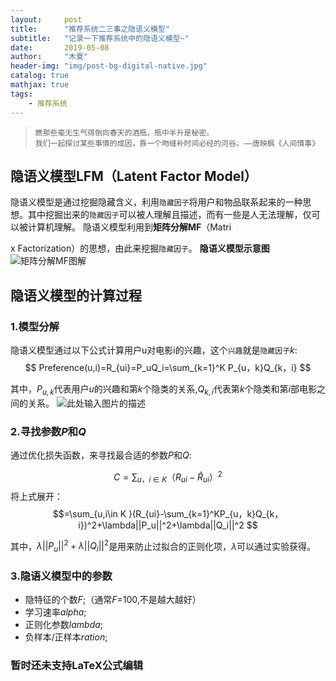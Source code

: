 ```yaml
---
layout:     post
title:      "推荐系统二三事之隐语义模型"
subtitle:   "记录一下推荐系统中的隐语义模型~"
date:       2019-05-08
author:     "木夏"
header-img: "img/post-bg-digital-native.jpg"
catalog: true
mathjax: true
tags:
    - 推荐系统
---
```

>`瞧那些毫无生气得倒向春天的酒瓶，瓶中半升是秘密。`
><br/>`我们一起探讨某些事情的成因，靠一个吻缝补时间必经的河谷。——唐映枫《人间情事》`<br/>


## 隐语义模型**LFM**（Latent Factor Model）
隐语义模型是通过挖掘隐藏含义，利用`隐藏因子`将用户和物品联系起来的一种思想。其中挖掘出来的`隐藏因子`可以被人理解且描述，而有一些是人无法理解，仅可以被计算机理解。
隐语义模型利用到**矩阵分解MF**（Matri


x Factorization）的思想，由此来挖掘`隐藏因子`。
**隐语义模型示意图**
![矩阵分解MF图解][1]



## 隐语义模型的计算过程
### 1.模型分解
隐语义模型通过以下公式计算用户u对电影i的兴趣，这个`兴趣`就是`隐藏因子`$k$:
$$ Preference(u,i)=R_{ui}=P_uQ_i=\sum_{k=1}^K P_{u，k}Q_{k，i}     $$

其中，$P_{u,k}$代表用户$u$的兴趣和第$k$个隐类的关系,$Q_{k,i}$代表第$k$个隐类和第$i$部电影之间的关系。
![此处输入图片的描述][2]
### 2.寻找参数$P$和$Q$
通过优化损失函数，来寻找最合适的参数$P$和$Q$:

$$C =\sum_{u，i\in{K}} （R_{ui} -\widehat R_{ui}）^2$$
将上式展开：
$$=\sum_{u,i\in K
}(R_{ui}-\sum_{k=1}^KP_{u，k}Q_{k，i})^2+\lambda||P_u||^2+\lambda||Q_i||^2 $$

其中，$\lambda||P_u||^2+\lambda||Q_i||^2$是用来防止过拟合的正则化项，$\lambda$可以通过实验获得。  
### 3.隐语义模型中的参数
- 隐特征的个数$F$;（通常$F$=100,不是越大越好）
- 学习速率$alpha$;
- 正则化参数$lambda$;
- 负样本/正样本$ration$;

### 暂时还未支持LaTeX公式编辑


  [1]: https://s2.ax1x.com/2019/04/30/EGaO0J.png
  [2]: https://s2.ax1x.com/2019/05/01/EGbBAH.png
